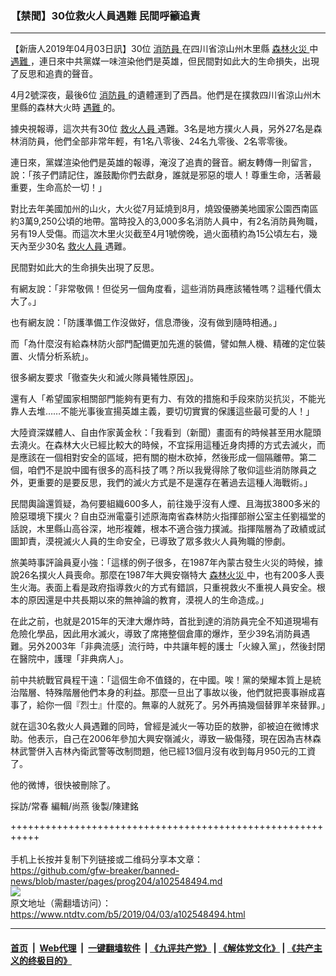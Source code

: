 ### 【禁聞】30位救火人員遇難 民間呼籲追責
------------------------

<div class="post_content" itemprop="articleBody">
 <p>
  【新唐人2019年04月03日訊】30位
  <a href="https://www.ntdtv.com/b5/消防員.htm">
   消防員
  </a>
  在四川省涼山州木里縣
  <a href="https://www.ntdtv.com/b5/森林火災.htm">
   森林火災
  </a>
  中
  <a href="https://www.ntdtv.com/b5/遇難.htm">
   遇難
  </a>
  ，連日來中共黨媒一味渲染他們是英雄，但民間對如此大的生命損失，出現了反思和追責的聲音。
 </p>
 <p>
  4月2號深夜，最後6位
  <a href="https://www.ntdtv.com/b5/消防員.htm">
   消防員
  </a>
  的遺體運到了西昌。他們是在撲救四川省涼山州木里縣的森林大火時
  <a href="https://www.ntdtv.com/b5/遇難.htm">
   遇難
  </a>
  的。
 </p>
 <p>
  據央視報導，這次共有30位
  <a href="https://www.ntdtv.com/b5/救火人員.htm">
   救火人員
  </a>
  遇難。3名是地方撲火人員，另外27名是森林消防員，他們全部非常年輕，有1名八零後、24名九零後、2名零零後。
 </p>
 <p>
  連日來，黨媒渲染他們是英雄的報導，淹沒了追責的聲音。網友轉傳一則留言，說：「孩子們請記住，誰鼓勵你們去獻身，誰就是邪惡的壞人！尊重生命，活著最重要，生命高於一切！」
 </p>
 <p>
  對比去年美國加州的山火，大火從7月延燒到8月，燒毀優勝美地國家公園西南區約3萬9,250公頃的地帶。當時投入的3,000多名消防人員中，有2名消防員殉職，另有19人受傷。而這次木里火災截至4月1號傍晚，過火面積約為15公頃左右，幾天內至少30名
  <a href="https://www.ntdtv.com/b5/救火人員.htm">
   救火人員
  </a>
  遇難。
 </p>
 <p>
  民間對如此大的生命損失出現了反思。
 </p>
 <p>
  有網友說：「非常敬佩！但從另一個角度看，這些消防員應該犧牲嗎？這種代價太大了。」
 </p>
 <p>
  也有網友說：「防護準備工作沒做好，信息滯後，沒有做到隨時相通。」
 </p>
 <p>
  而「為什麼沒有給森林防火部門配備更加先進的裝備，譬如無人機、精確的定位裝置、火情分析系統」。
 </p>
 <p>
  很多網友要求「徹查失火和滅火隊員犧牲原因」。
 </p>
 <p>
  還有人「希望國家相關部門能夠有更有力、有效的措施和手段來防災抗災，不能光靠人去堆……不能光事後宣揚英雄主義，要切切實實的保護這些最可愛的人！」
 </p>
 <p>
  大陸資深媒體人、自由作家黃金秋：「我看到（新聞）畫面有的時候甚至用水龍頭去澆火。在森林大火已經比較大的時候，不宜採用這種近身肉搏的方式去滅火，而是應該在一個相對安全的區域，把有關的樹木砍掉，然後形成一個隔離帶。第二個，咱們不是說中國有很多的高科技了嗎？所以我覺得除了敬仰這些消防隊員之外，更重要的是要反思，我們的滅火方式是不是還存在著過去這種人海戰術。」
 </p>
 <p>
  民間輿論還質疑，為何要組織600多人，前往幾乎沒有人煙、且海拔3800多米的險惡環境下撲火？自由亞洲電臺引述原海南省森林防火指揮部辦公室主任劉福堂的話說，木里縣山高谷深，地形複雜，根本不適合強力撲滅。指揮階層為了政績或試圖卸責，漠視滅火人員的生命安全，已導致了眾多救火人員殉職的慘劇。
 </p>
 <p>
  旅美時事評論員夏小強：「這樣的例子很多，在1987年內蒙古發生火災的時候，據說26名撲火人員喪命。那麼在1987年大興安嶺特大
  <a href="https://www.ntdtv.com/b5/森林火災.htm">
   森林火災
  </a>
  中，也有200多人喪生火海。表面上看是政府指導救火的方式有錯誤，只重視救火不重視人員安全。根本的原因還是中共長期以來的無神論的教育，漠視人的生命造成。」
 </p>
 <p>
  在此之前，也就是2015年的天津大爆炸時，首批到達的消防員完全不知道現場有危險化學品，因此用水滅火，導致了席捲整個倉庫的爆炸，至少39名消防員遇難。另外2003年「非典流感」流行時，中共讓年輕的護士「火線入黨」，然後封閉在醫院中，護理「非典病人」。
 </p>
 <p>
  前中共統戰官員程干遠：「這個生命不值錢的，在中國。唉！黨的榮耀本質上是統治階層、特殊階層他們本身的利益。那麼一旦出了事故以後，他們就把喪事辦成喜事了，給你一個『烈士』什麼的。無辜的人就死了。另外再搞幾個替罪羊來替罪。」
 </p>
 <p>
  就在這30名救火人員遇難的同時，曾經是滅火一等功臣的敖翀，卻被迫在微博求助。他表示，自己在2006年參加大興安嶺滅火，導致一級傷殘，現在因為吉林森林武警併入吉林內衛武警等改制問題，他已經13個月沒有收到每月950元的工資了。
 </p>
 <p>
  他的微博，很快被刪除了。
 </p>
 <p>
  採訪/常春 編輯/尚燕 後製/陳建銘
 </p>
 <div class="single_ad">
 </div>
</div>

+++++++++++++++++++++++++++++++++++++++++++++++++++++++++++<br/><br/>
手机上长按并复制下列链接或二维码分享本文章：<br/>
https://github.com/gfw-breaker/banned-news/blob/master/pages/prog204/a102548494.md <br/>
<a href='https://github.com/gfw-breaker/banned-news/blob/master/pages/prog204/a102548494.md'><img src='https://github.com/gfw-breaker/banned-news/blob/master/pages/prog204/a102548494.md.png'/></a> <br/>
原文地址（需翻墙访问）：https://www.ntdtv.com/b5/2019/04/03/a102548494.html


------------------------
#### [首页](https://github.com/gfw-breaker/banned-news/blob/master/README.md) &nbsp;|&nbsp; [Web代理](https://github.com/labour-camp/helloworld) &nbsp;|&nbsp; [一键翻墙软件](https://github.com/gfw-breaker/nogfw/blob/master/README.md) &nbsp;| [《九评共产党》](https://github.com/gfw-breaker/9ping.md/blob/master/README.md#九评之一评共产党是什么) | [《解体党文化》](https://github.com/gfw-breaker/jtdwh.md/blob/master/README.md) | [《共产主义的终极目的》](https://github.com/gfw-breaker/gczydzjmd.md/blob/master/README.md)

